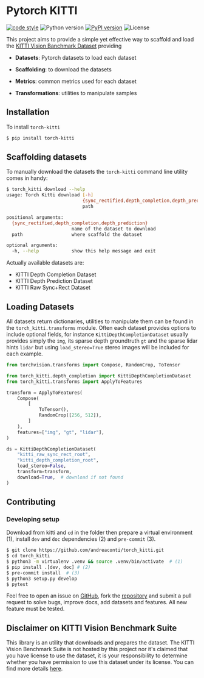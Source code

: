 # Pytorch KITTI


[![code style](https://img.shields.io/badge/code%20style-black-000000.svg)](https://github.com/psf/black)
![Python version](https://img.shields.io/badge/python-3.6|3.7|3.8-green.svg)
[![PyPI version](https://badge.fury.io/py/torch-kitti.svg)](https://badge.fury.io/py/torch-kitti)
![License](https://img.shields.io/pypi/l/torch-kitti)

This project aims to provide a simple yet effective way to scaffold and load the [KITTI Vision Banchmark Dataset](http://www.cvlibs.net/datasets/kitti/raw_data.php) providing

- **Datasets**: Pytorch datasets to load each dataset

- **Scaffolding**: to download the datasets

- **Metrics**: common metrics used for each dataset

- **Transformations**: utilities to manipulate samples

## Installation

To install `torch-kitti`

```bash
$ pip install torch-kitti
```

## Scaffolding datasets

To manually download the datasets the `torch-kitti` command line utility comes in handy:

```bash
$ torch_kitti download --help
usage: Torch Kitti download [-h]
                            {sync_rectified,depth_completion,depth_prediction}
                            path

positional arguments:
  {sync_rectified,depth_completion,depth_prediction}
                        name of the dataset to download
  path                  where scaffold the dataset

optional arguments:
  -h, --help            show this help message and exit
```

Actually available datasets are:

- KITTI Depth Completion Dataset
- KITTI Depth Prediction Dataset
- KITTI Raw Sync+Rect Dataset

## Loading Datasets

All datasets return dictionaries, utilities to manipulate them can be found in the `torch_kitti.transforms` module. Often each dataset provides options to include optional fields, for instance `KittiDepthCompletionDataset` usually provides simply the `img`, its sparse depth groundtruth `gt` and the sparse lidar hints `lidar` but using `load_stereo=True` stereo images will be included for each example.

```python
from torchvision.transforms import Compose, RandomCrop, ToTensor

from torch_kitti.depth_completion import KittiDepthCompletionDataset
from torch_kitti.transforms import ApplyToFeatures

transform = ApplyToFeatures(
    Compose(
        [
            ToTensor(),
            RandomCrop([256, 512]),
        ]
    ),
    features=["img", "gt", "lidar"],
)

ds = KittiDepthCompletionDataset(
    "kitti_raw_sync_rect_root",
    "kitti_depth_completion_root",
    load_stereo=False,
    transform=transform,
    download=True,  # download if not found
)
```

## Contributing

### Developing setup

Download from kitti and `cd` in the folder then prepare a virtual environment (1), install `dev` and `doc` dependencies (2) and `pre-commit` (3).

```bash
$ git clone https://github.com/andreaconti/torch_kitti.git
$ cd torch_kitti
$ python3 -m virtualenv .venv && source .venv/bin/activate  # (1)
$ pip install .[dev, doc] # (2)
$ pre-commit install  # (3)
$ python3 setup.py develop
$ pytest
```

Feel free to open an issue on [GitHub](https://github.com/andreaconti/torch_kitti/issues), fork the [repository](https://github.com/andreaconti/torch_kitti) and submit a pull request to solve bugs, improve docs, add datasets and features. All new feature must be tested.



## Disclaimer on KITTI Vision Benchmark Suite

This library is an utility that downloads and prepares the dataset. The KITTI Vision Benchmark Suite is not hosted by this project nor it's claimed that you have license to use the dataset, it is your responsibility to determine whether you have permission to use this dataset under its license. You can find more details [here](http://www.cvlibs.net/datasets/kitti/).
